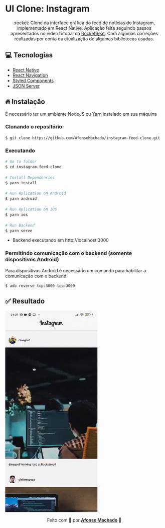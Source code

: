 # UI Clone: Instagram

<p align="center">:rocket: Clone da interface gráfica do feed de notícias do Instagram, implementado em React Native.
 Aplicação feita seguindo passos apresentados no vídeo tutorial da <a href="https://www.youtube.com/watch?v=2nXsLpUCO20">RocketSeat</a>. Com algumas correções realizadas por conta da atualização de algumas bibliotecas usadas.
</p>

## :computer: Tecnologias
<ul>
  <li><a href="https://reactnative.dev/">React Native</a></li>
  <li><a href="https://reactnavigation.org/">React Navigation</a></li>
  <li><a href="https://styled-components.com/">Styled Components</a></li>
  <li><a href="https://github.com/typicode/json-server">JSON Server</a></li>  
</ul>

## :fire: Instalação

É necessário ter um ambiente NodeJS ou Yarn instalado em sua máquina

### Clonando o repositório:

```
$ git clone https://github.com/AfonsoMachado/instagram-feed-clone.git
```

### Executando

```bash
# Go to folder
$ cd instagram-feed-clone

# Install Dependencies
$ yarn install

# Run Aplication on Android
$ yarn android

# Run Aplication on iOS
$ yarn ios

# Run Backend
$ yarn serve
```
- Backend executando em http://localhost:3000

### Permitindo comunicação com o backend (somente dispositivos Android)

Para dispositivos Android é necessário um comando para habilitar a comunicação com o backend:
```
$ adb reverse tcp:3000 tcp:3000
```

## :white_check_mark: Resultado

![](https://github.com/AfonsoMachado/instagram-feed-clone/blob/master/result.gif)

<p align="center">Feito com 💜 por <strong><a href="https://www.linkedin.com/in/AfonsoMachado/">Afonso Machado</a> 🥰 </strong> </p>


